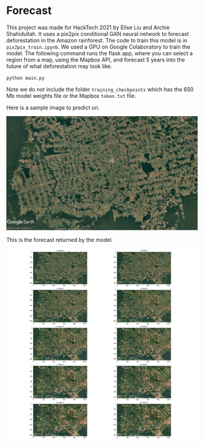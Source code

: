 # Forecast

This project was made for HackTech 2021 by Elise Liu and Archie Shahidullah. It uses a pix2pix conditional GAN
neural network to forecast deforestation in the Amazon rainforest. The code to train this model
is in `pix2pix_train.ipynb`. We used a GPU on Google Colaboratory to train the model. The following command runs the flask app, where you can select a region from a map, using the Mapbox API, and forecast 5 years into the future of what deforestation may look like.

```
python main.py
```

Note we do not include the folder `training_checkpoints` which has the 
650 Mb model weights file or the Mapbox `token.txt` file. 

Here is a sample image to predict on.

![Image to predict on](27-2019.jpg)

This is the forecast returned by the model.

![Example of prediction](pred27.jpg)
